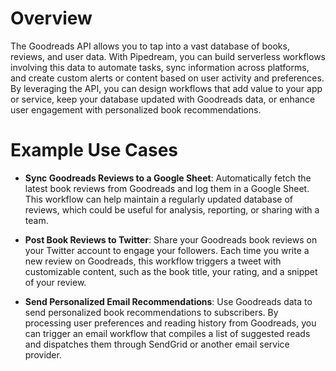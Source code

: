 # Overview

The Goodreads API allows you to tap into a vast database of books, reviews, and user data. With Pipedream, you can build serverless workflows involving this data to automate tasks, sync information across platforms, and create custom alerts or content based on user activity and preferences. By leveraging the API, you can design workflows that add value to your app or service, keep your database updated with Goodreads data, or enhance user engagement with personalized book recommendations.

# Example Use Cases

- **Sync Goodreads Reviews to a Google Sheet**: Automatically fetch the latest book reviews from Goodreads and log them in a Google Sheet. This workflow can help maintain a regularly updated database of reviews, which could be useful for analysis, reporting, or sharing with a team.

- **Post Book Reviews to Twitter**: Share your Goodreads book reviews on your Twitter account to engage your followers. Each time you write a new review on Goodreads, this workflow triggers a tweet with customizable content, such as the book title, your rating, and a snippet of your review.

- **Send Personalized Email Recommendations**: Use Goodreads data to send personalized book recommendations to subscribers. By processing user preferences and reading history from Goodreads, you can trigger an email workflow that compiles a list of suggested reads and dispatches them through SendGrid or another email service provider.
